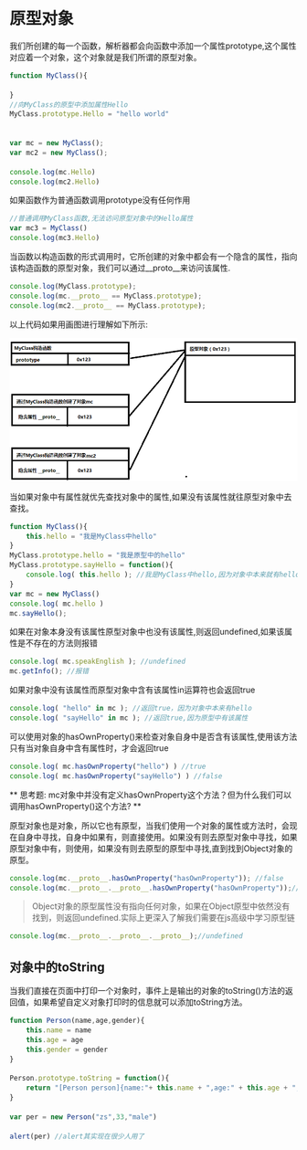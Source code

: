 # 原型对象

我们所创建的每一个函数，解析器都会向函数中添加一个属性prototype,这个属性对应着一个对象，这个对象就是我们所谓的原型对象。

```javascript
function MyClass(){

}
//向MyClass的原型中添加属性Hello
MyClass.prototype.Hello = "hello world"


var mc = new MyClass();			
var mc2 = new MyClass();

console.log(mc.Hello)
console.log(mc2.Hello)
```

如果函数作为普通函数调用prototype没有任何作用

```javascript
//普通调用MyClass函数,无法访问原型对象中的Hello属性
var mc3 = MyClass()
console.log(mc3.Hello)
```

当函数以构造函数的形式调用时，它所创建的对象中都会有一个隐含的属性，指向该构造函数的原型对象，我们可以通过__proto__来访问该属性.

```javascript
console.log(MyClass.prototype);
console.log(mc.__proto__ == MyClass.prototype);
console.log(mc2.__proto__ == MyClass.prototype);
```

以上代码如果用画图进行理解如下所示:

![](./images/prototype.png)

当如果对象中有属性就优先查找对象中的属性,如果没有该属性就往原型对象中去查找。

```javascript
function MyClass(){
	this.hello = "我是MyClass中hello"
}
MyClass.prototype.hello = "我是原型中的hello"
MyClass.prototype.sayHello = function(){
	console.log( this.hello ); //我是MyClass中hello,因为对象中本来就有hello属性
}
var mc = new MyClass()
console.log( mc.hello )
mc.sayHello();
```

如果在对象本身没有该属性原型对象中也没有该属性,则返回undefined,如果该属性是不存在的方法则报错

```javascript
console.log( mc.speakEnglish ); //undefined
mc.getInfo(); //报错
```

如果对象中没有该属性而原型对象中含有该属性in运算符也会返回true

```javascript
console.log( "hello" in mc ); //返回true，因为对象中本来有hello
console.log( "sayHello" in mc ); //返回true,因为原型中有该属性
```

可以使用对象的hasOwnProperty()来检查对象自身中是否含有该属性,使用该方法只有当对象自身中含有属性时，才会返回true

```javascript
console.log( mc.hasOwnProperty("hello") ) //true
console.log( mc.hasOwnProperty("sayHello") ) //false 
```

** 思考题: mc对象中并没有定义hasOwnProperty这个方法？但为什么我们可以调用hasOwnProperty()这个方法? **

原型对象也是对象，所以它也有原型，当我们使用一个对象的属性或方法时，会现在自身中寻找，自身中如果有，则直接使用。如果没有则去原型对象中寻找，如果原型对象中有，则使用，如果没有则去原型的原型中寻找,直到找到Object对象的原型。

```javascript
console.log(mc.__proto__.hasOwnProperty("hasOwnProperty")); //false
console.log(mc.__proto__.__proto__.hasOwnProperty("hasOwnProperty"));//true
```


> Object对象的原型属性没有指向任何对象，如果在Object原型中依然没有找到，则返回undefined.实际上更深入了解我们需要在js高级中学习原型链

```javascript
console.log(mc.__proto__.__proto__.__proto__);//undefined
```

## 对象中的toString

当我们直接在页面中打印一个对象时，事件上是输出的对象的toString()方法的返回值，如果希望自定义对象打印时的信息就可以添加toString方法。

```javascript
function Person(name,age,gender){
	this.name = name
	this.age = age
	this.gender = gender
}

Person.prototype.toString = function(){
	return "[Person person]{name:"+ this.name + ",age:" + this.age + ",gender:" + this.gender + "}"
}

var per = new Person("zs",33,"male")

alert(per) //alert其实现在很少人用了
```

